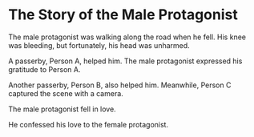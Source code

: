 # The Story of the Male Protagonist

The male protagonist was walking along the road when he fell. His knee was bleeding, but fortunately, his head was unharmed.

A passerby, Person A, helped him. The male protagonist expressed his gratitude to Person A.

Another passerby, Person B, also helped him. Meanwhile, Person C captured the scene with a camera.

The male protagonist fell in love.

He confessed his love to the female protagonist.